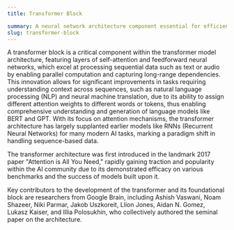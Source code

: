 ```yaml
---
title: Transformer Block

summary: A neural network architecture component essential for efficiently handling sequential data by capturing long-range dependencies using attention mechanisms.
slug: transformer-block
---
```


A transformer block is a critical component within the transformer model architecture, featuring layers of self-attention and feedforward neural networks, which excel at processing sequential data such as text or audio by enabling parallel computation and capturing long-range dependencies. This innovation allows for significant improvements in tasks requiring understanding context across sequences, such as natural language processing (NLP) and neural machine translation, due to its ability to assign different attention weights to different words or tokens, thus enabling comprehensive understanding and generation of language models like BERT and GPT. With its focus on attention mechanisms, the transformer architecture has largely supplanted earlier models like RNNs (Recurrent Neural Networks) for many modern AI tasks, marking a paradigm shift in handling sequence-based data.

The transformer architecture was first introduced in the landmark 2017 paper "Attention is All You Need," rapidly gaining traction and popularity within the AI community due to its demonstrated efficacy on various benchmarks and the success of models built upon it.

Key contributors to the development of the transformer and its foundational block are researchers from Google Brain, including Ashish Vaswani, Noam Shazeer, Niki Parmar, Jakob Uszkoreit, Llion Jones, Aidan N. Gomez, Lukasz Kaiser, and Illia Polosukhin, who collectively authored the seminal paper on the architecture.